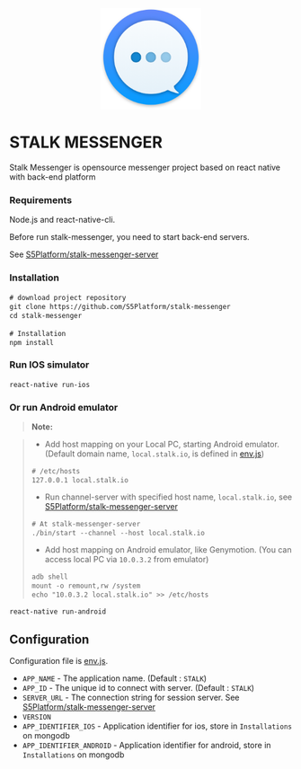 

<p align="center">
  <img src="https://raw.githubusercontent.com/S5Platform/design/master/icon.png" width="180px"/>
</p>

# STALK MESSENGER

Stalk Messenger is opensource messenger project based on react native with back-end platform


### Requirements

Node.js and react-native-cli.

Before run stalk-messenger, you need to start back-end servers.

See [S5Platform/stalk-messenger-server](https://github.com/S5Platform/stalk-messenger-server)

### Installation

```
# download project repository
git clone https://github.com/S5Platform/stalk-messenger
cd stalk-messenger

# Installation
npm install
```

### Run IOS simulator

```
react-native run-ios
```

### Or run Android emulator

> **Note:**

> - Add host mapping on your Local PC, starting Android emulator.
> (Default domain name, `local.stalk.io`, is defined in [env.js](https://github.com/S5Platform/stalk-messenger/blob/master/env.js))
> ```
> # /etc/hosts
> 127.0.0.1 local.stalk.io
> ```
> - Run channel-server with specified host name, `local.stalk.io`, see [S5Platform/stalk-messenger-server](https://github.com/S5Platform/stalk-messenger-server)
> ```
> # At stalk-messenger-server
> ./bin/start --channel --host local.stalk.io
> ```
> - Add host mapping on  Android emulator, like Genymotion.
> (You can access local PC via `10.0.3.2` from emulator)
> ```
> adb shell
> mount -o remount,rw /system
> echo "10.0.3.2 local.stalk.io" >> /etc/hosts
> ```

```
react-native run-android
```

## Configuration

Configuration file is [env.js](https://github.com/S5Platform/stalk-messenger/blob/master/env.js).

* `APP_NAME` - The application name. (Default : `STALK`)
* `APP_ID` - The unique id to connect with server. (Default : `STALK`)
* `SERVER_URL` - The connection string for session server. See [S5Platform/stalk-messenger-server](https://github.com/S5Platform/stalk-messenger-server)
* `VERSION`
* `APP_IDENTIFIER_IOS` - Application identifier for ios, store in `Installations` on mongodb
* `APP_IDENTIFIER_ANDROID` - Application identifier for android, store in `Installations` on mongodb
